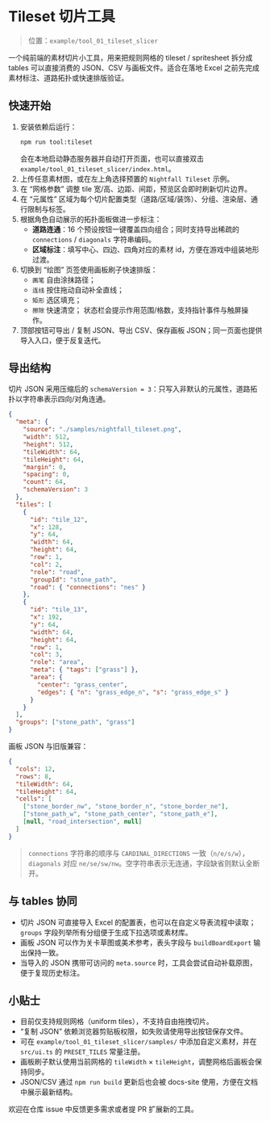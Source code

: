 # Tileset 切片工具

> 位置：`example/tool_01_tileset_slicer`

一个纯前端的素材切片小工具，用来把规则网格的 tileset / spritesheet 拆分成 tables 可以直接消费的 JSON、CSV 与画板文件。适合在落地 Excel 之前先完成素材标注、道路拓扑或快速排版验证。

## 快速开始

1. 安装依赖后运行：
   ```bash
   npm run tool:tileset
   ```
   会在本地启动静态服务器并自动打开页面，也可以直接双击 `example/tool_01_tileset_slicer/index.html`。
2. 上传任意素材图，或在左上角选择预置的 `Nightfall Tileset` 示例。
3. 在 “网格参数” 调整 tile 宽/高、边距、间距，预览区会即时刷新切片边界。
4. 在 “元属性” 区域为每个切片配置类型（道路/区域/装饰）、分组、渲染层、通行限制与标签。
5. 根据角色自动展示的拓扑面板做进一步标注：
   - **道路连通**：16 个预设按钮一键覆盖四向组合；同时支持导出稀疏的 `connections` / `diagonals` 字符串编码。
   - **区域标注**：填写中心、四边、四角对应的素材 id，方便在游戏中组装地形过渡。
6. 切换到 “绘图” 页签使用画板刷子快速排版：
   - `画笔` 自由涂抹路径；
   - `连线` 按住拖动自动补全直线；
   - `矩形` 选区填充；
   - `擦除` 快速清空；
   状态栏会提示作用范围/格数，支持指针事件与触屏操作。
7. 顶部按钮可导出 / 复制 JSON、导出 CSV、保存画板 JSON；同一页面也提供导入入口，便于反复迭代。

## 导出结构

切片 JSON 采用压缩后的 `schemaVersion = 3`：只写入非默认的元属性，道路拓扑以字符串表示四向/对角连通。

```json
{
  "meta": {
    "source": "./samples/nightfall_tileset.png",
    "width": 512,
    "height": 512,
    "tileWidth": 64,
    "tileHeight": 64,
    "margin": 0,
    "spacing": 0,
    "count": 64,
    "schemaVersion": 3
  },
  "tiles": [
    {
      "id": "tile_12",
      "x": 128,
      "y": 64,
      "width": 64,
      "height": 64,
      "row": 1,
      "col": 2,
      "role": "road",
      "groupId": "stone_path",
      "road": { "connections": "nes" }
    },
    {
      "id": "tile_13",
      "x": 192,
      "y": 64,
      "width": 64,
      "height": 64,
      "row": 1,
      "col": 3,
      "role": "area",
      "meta": { "tags": ["grass"] },
      "area": {
        "center": "grass_center",
        "edges": { "n": "grass_edge_n", "s": "grass_edge_s" }
      }
    }
  ],
  "groups": ["stone_path", "grass"]
}
```

画板 JSON 与旧版兼容：

```json
{
  "cols": 12,
  "rows": 8,
  "tileWidth": 64,
  "tileHeight": 64,
  "cells": [
    ["stone_border_nw", "stone_border_n", "stone_border_ne"],
    ["stone_path_w", "stone_path_center", "stone_path_e"],
    [null, "road_intersection", null]
  ]
}
```

> `connections` 字符串的顺序与 `CARDINAL_DIRECTIONS` 一致（`n/e/s/w`），`diagonals` 对应 `ne/se/sw/nw`。空字符串表示无连通，字段缺省则默认全断开。

## 与 tables 协同

- 切片 JSON 可直接导入 Excel 的配置表，也可以在自定义导表流程中读取；`groups` 字段列举所有分组便于生成下拉选项或素材库。
- 画板 JSON 可以作为关卡草图或美术参考，表头字段与 `buildBoardExport` 输出保持一致。
- 当导入的 JSON 携带可访问的 `meta.source` 时，工具会尝试自动补载原图，便于复现历史标注。

## 小贴士

- 目前仅支持规则网格（uniform tiles），不支持自由拖拽切片。
- “复制 JSON” 依赖浏览器剪贴板权限，如失败请使用导出按钮保存文件。
- 可在 `example/tool_01_tileset_slicer/samples/` 中添加自定义素材，并在 `src/ui.ts` 的 `PRESET_TILES` 常量注册。
- 画板刷子默认使用当前网格的 `tileWidth` × `tileHeight`，调整网格后画板会保持同步。
- JSON/CSV 通过 `npm run build` 更新后也会被 docs-site 使用，方便在文档中展示最新结构。

欢迎在仓库 issue 中反馈更多需求或者提 PR 扩展新的工具。

